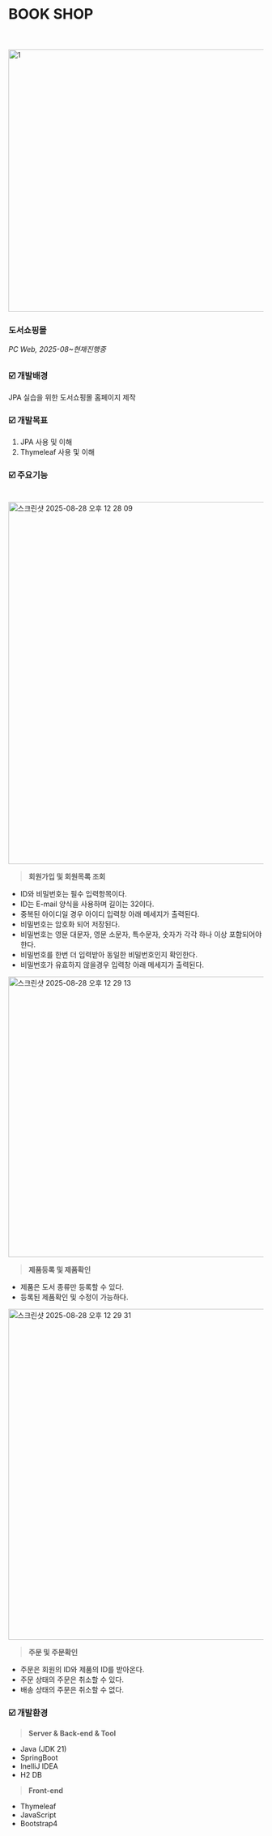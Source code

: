 # BOOK SHOP
<br>
<br>
<img width="917" height="518" alt="1" src="https://github.com/user-attachments/assets/b2cb113c-8a19-489a-8dda-1acd58e2affe" />

### 도서쇼핑몰
*PC Web, 2025-08~현재진행중*
<br>

##

### ☑️ 개발배경
JPA 실습을 위한 도서쇼핑몰 홈페이지 제작
<br>

### ☑️ 개발목표
1. JPA 사용 및 이해
2. Thymeleaf 사용 및 이해

### ☑️ 주요기능<br><br>
<img width="755" height="715" alt="스크린샷 2025-08-28 오후 12 28 09" src="https://github.com/user-attachments/assets/ac588dc2-6ffb-4c19-9136-11f42b751e42" />

>  **회원가입 및 회원목록 조회**
 - ID와 비밀번호는 필수 입력항목이다.
 - ID는 E-mail 양식을 사용하며 길이는 32이다.
 - 중복된 아이디일 경우 아이디 입력창 아래 메세지가 출력된다.
 - 비밀번호는 암호화 되어 저장된다.
 - 비밀번호는 영문 대문자, 영문 소문자, 특수문자, 숫자가 각각 하나 이상 포함되어야 한다.
 - 비밀번호를 한번 더 입력받아 동일한 비밀번호인지 확인한다.
 - 비밀번호가 유효하지 않을경우 입력창 아래 메세지가 출력된다.<br>

<img width="763" height="554" alt="스크린샷 2025-08-28 오후 12 29 13" src="https://github.com/user-attachments/assets/7cd45302-08f9-42be-8418-f87569cc2e7c" />

>  **제품등록 및 제품확인**
- 제품은 도서 종류만 등록할 수 있다.
- 등록된 제품확인 및 수정이 가능하다.<br>

<img width="877" height="653" alt="스크린샷 2025-08-28 오후 12 29 31" src="https://github.com/user-attachments/assets/ebfd5aca-fb16-4355-b4f7-a4234fdb91d9" />

>  **주문 및 주문확인**
- 주문은 회원의 ID와 제품의 ID를 받아온다.
- 주문 상태의 주문은 취소할 수 있다.
- 배송 상태의 주문은 취소할 수 없다.<br>

### ☑️ 개발환경
> **Server & Back-end & Tool**
- Java (JDK 21)
- SpringBoot
- InelliJ IDEA
- H2 DB

> **Front-end**
- Thymeleaf
- JavaScript
- Bootstrap4
<br>
